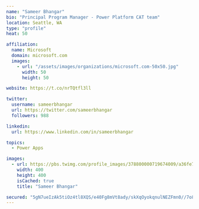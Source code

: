 ```yaml
---
name: "Sameer Bhangar"
bio: "Principal Program Manager - Power Platform CAT team"
location: Seattle, WA
type: "profile"
heat: 50

affiliation:
  name: Microsoft
  domain: microsoft.com
  images:
    - url: "/assets/images/organizations/microsoft.com-50x50.jpg"
      width: 50
      height: 50

website: https://t.co/nrTQtfl3ll

twitter:
  username: sameerbhangar
  url: https://twitter.com/sameerbhangar
  followers: 988

linkedin:
  url: https://www.linkedin.com/in/sameerbhangar

topics:
  - Power Apps

images:
  - url: https://pbs.twimg.com/profile_images/378800000719674009/a36fe7ddfab1778b76e5793772e43798_400x400.jpeg
    width: 400
    height: 400
    isCached: true
    title: "Sameer Bhangar"

secured: "5gN7ueIzAk5tiOz4tl8XQS/e40Fg8mVt8ady/skXqOyokqnulNEZFmn0//7o8lFmFQ7/+BV7h6FJ1mRIY4pz/lLsyX4CIhbJqNkdclzFV4doiLRK9tiLLu7taU5iOFITlChYpLMKqUVPjm17BVAp3OzvTdACg4z5KNJQiw5YrZX+R+Lii8y/aOfvUHPlglPmAMnlKuCzafTxINpqyA0/G1ZuuJr8QXIOClNz8b/hJgezuFgPVuCX/6SvQxX1piPxItLoJA0Wygw9bH50q/m/T0VC7dT0uLcpG0Uc0b3lsD2aX+lkmOyYwSPTx4P1PBVb2gYLW7M/RlcnCNuV5n4FW6gmlAmuEl5p1Zq4/kuZSLSvTb4r87nsJxMnKilaJRwTRMJfF63GvqOrQJC1pNl0hA==;nIr2H8FOfF9Wuz3PQQFgQA=="
---
```


